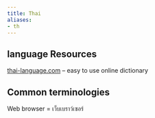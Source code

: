 ```yaml
---
title: Thai 
aliases:
- th
---
```


## language Resources

[thai-language.com](http://www.thai-language.com/) – easy to use online dictionary


## Common terminologies

Web browser = เว็บเบราว์เซอร์
